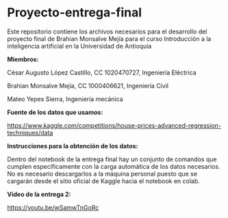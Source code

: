 # Proyecto-entrega-final
Este repositorio contiene los archivos necesarios para el desarrollo del proyecto final de Brahian Monsalve Mejía para el curso Introducción a la inteligencia artificial en la Universidad de Antioquia

**Miembros:**

César Augusto López Castillo, CC 1020470727, Ingeniería Eléctrica

Brahian Monsalve Mejía, CC 1000406621, Ingeniería Civil

Mateo Yepes Sierra, Ingeniería mecánica

**Fuente de los datos que usamos:** 

https://www.kaggle.com/competitions/house-prices-advanced-regression-techniques/data

**Instrucciones para la obtención de los datos:**

Dentro del notebook de la entrega final hay un conjunto de comandos que cumplen específicamente con la carga automática de los datos necesarios. No es necesario descargarlos a la máquina personal puesto que se cargarán desde el sitio oficial de Kaggle hacia el notebook en colab. 

**Video de la entrega 2:**

https://youtu.be/wSamwTnGoRc
